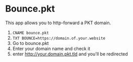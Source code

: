 # Bounce.pkt

This app allows you to http-forward a PKT domain.

1. `CNAME bounce.pkt`
2. `TXT BOUNCE=https://domain.of.your.website`
3. Go to bounce.pkt
4. Enter your domain name and check it
5. enter http://your.domain.pkt.tld and you'll be redirected